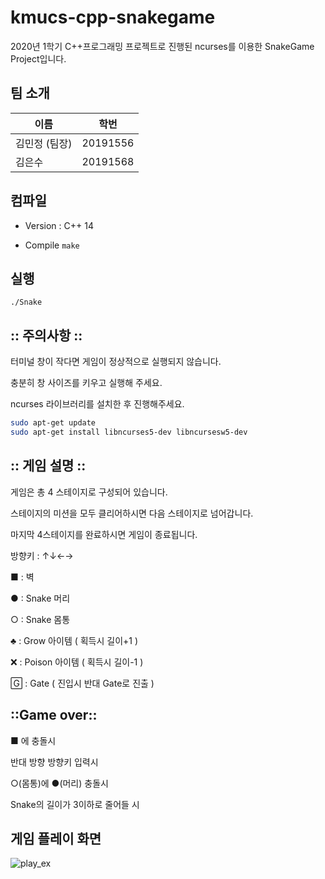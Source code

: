 # kmucs-cpp-snakegame

2020년 1학기 C++프로그래밍 프로젝트로 진행된 ncurses를 이용한 SnakeGame Project입니다.



## 팀 소개

| 이름          | 학번     |
| ------------- | -------- |
| 김민정 (팀장) | 20191556 |
| 김은수        | 20191568 |



## 컴파일

- Version : C++ 14

- Compile `make`



## 실행

`./Snake`



## **::** **주의사항 ::**

터미널 창이 작다면 게임이 정상적으로 실행되지 않습니다.

충분히 창 사이즈를 키우고 실행해 주세요.

 

ncurses 라이브러리를 설치한 후 진행해주세요.

```bash	
sudo apt-get update
sudo apt-get install libncurses5-dev libncursesw5-dev
```



 

## **::** **게임 설명 ::**

게임은 총 4 스테이지로 구성되어 있습니다.

스테이지의 미션을 모두 클리어하시면 다음 스테이지로 넘어갑니다.

마지막 4스테이지를 완료하시면 게임이 종료됩니다.



방향키 : ↑↓←→

■ : 벽

● : Snake 머리

○ : Snake 몸통

♣ : Grow 아이템 ( 획득시 길이+1 )

❌ : Poison 아이템 ( 획득시 길이-1 )

🄶 : Gate ( 진입시 반대 Gate로 진출 )

 

## **::Game over::**

■ 에 충돌시

반대 방향 방향키 입력시

○(몸통)에 ●(머리) 충돌시

Snake의 길이가 3이하로 줄어들 시



## 게임 플레이 화면
![play_ex](https://github.com/minjj0905/kmucs-cpp-snakegame/blob/master/img/play_ex.png)
